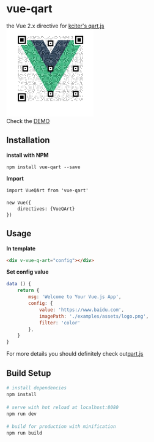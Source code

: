 # vue-qart

the Vue 2.x directive for [kciter's qart.js](https://github.com/kciter/qart.js)
<br>
<img src="demo/assets/qrcode.png"/>
<br>
Check the [DEMO](http://www.iamsuperman.cn/vue-qart/demo/)
## Installation
**install with NPM**
```
npm install vue-qart --save
```
**Import**
```$xslt
import VueQArt from 'vue-qart'

new Vue({
    directives: {VueQArt}
})
```
## Usage
**In template**
```html
<div v-vue-q-art="config"></div>
```
**Set config value**
```javascript
data () {
    return {
        msg: 'Welcome to Your Vue.js App',
        config: {
            value: 'https://www.baidu.com',
            imagePath: './examples/assets/logo.png',
            filter: 'color'
        },
    }
}
```

For more details you should definitely check out[qart.js](https://github.com/kciter/qart.js) 

## Build Setup
``` bash
# install dependencies
npm install

# serve with hot reload at localhost:8080
npm run dev

# build for production with minification
npm run build
```

